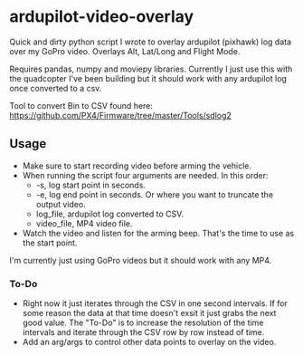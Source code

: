 # ardupilot-video-overlay
Quick and dirty python script I wrote to overlay ardupilot (pixhawk) log data over my GoPro video. Overlays Alt, Lat/Long and Flight Mode.

Requires pandas, numpy and moviepy libraries. Currently I just use this with the quadcopter I've been building but it should work with any ardupilot log once converted to a csv. 

Tool to convert Bin to CSV found here:
https://github.com/PX4/Firmware/tree/master/Tools/sdlog2

## Usage

* Make sure to start recording video before arming the vehicle.
* When running the script four arguments are needed. In this order:
  * -s, log start point in seconds.
  * -e, log end point in seconds. Or where you want to truncate the output video.
  * log_file, ardupilot log converted to CSV.
  * video_file, MP4 video file.
* Watch the video and listen for the arming beep. That's the time to use as the start point.

I'm currently just using GoPro videos but it should work with any MP4.

### To-Do
  * Right now it just iterates through the CSV in one second intervals. If for some reason the data at that time doesn't exsit it just grabs the next good value. The "To-Do" is to increase the resolution of the time intervals and iterate through the CSV row by row instead of time.
  * Add an arg/args to control other data points to overlay on the video.

